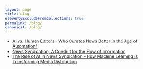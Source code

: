 ```yaml
---
layout: page
title: Blog
eleventyExcludeFromCollections: true
permalink: /blog/
canonical: /blog/
---
```


- [AI vs. Human Editors - Who Curates News Better in the Age of Automation?](https://syndicator.net/ai-vs-human-editors/)
- [News Syndication, A Conduit for the Flow of Information](https://syndicator.net/news-syndication/)
- [The Rise of AI in News Syndication - How Machine Learning is Transforming Media Distribution](https://syndicator.net/rise-of-ai-in-news-syndication/)

  

